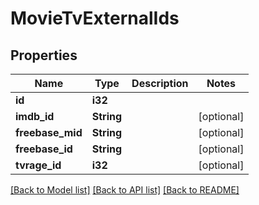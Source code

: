 # MovieTvExternalIds

## Properties

Name | Type | Description | Notes
------------ | ------------- | ------------- | -------------
**id** | **i32** |  |
**imdb_id** | **String** |  | [optional]
**freebase_mid** | **String** |  | [optional]
**freebase_id** | **String** |  | [optional]
**tvrage_id** | **i32** |  | [optional]

[[Back to Model list]](../README.md#documentation-for-models) [[Back to API list]](../README.md#documentation-for-api-endpoints) [[Back to README]](../README.md)


